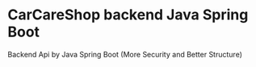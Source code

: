# CarCareShop backend Java Spring Boot

Backend Api by Java Spring Boot (More Security and Better Structure)  
